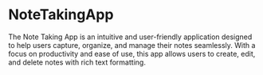 # NoteTakingApp
The Note Taking App is an intuitive and user-friendly application designed to help users capture, organize, and manage their notes seamlessly. With a focus on productivity and ease of use, this app allows users to create, edit, and delete notes with rich text formatting.
